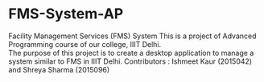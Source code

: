 # FMS-System-AP
Facility Management Services (FMS) System
This is a project of Advanced Programming course of our college, IIIT Delhi.  
The purpose of this project is to create a desktop application to manage a system similar to FMS in IIIT Delhi.
Contributors : Ishmeet Kaur (2015042) and Shreya Sharma (2015096)
